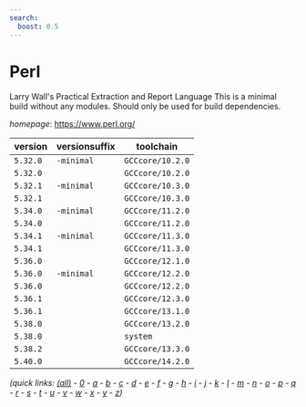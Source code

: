 ```yaml
---
search:
  boost: 0.5
---
```

# Perl

Larry Wall's Practical Extraction and Report Language  This is a minimal build without any modules. Should only be used for build dependencies.

*homepage*: <https://www.perl.org/>

version | versionsuffix | toolchain
--------|---------------|----------
``5.32.0`` | ``-minimal`` | ``GCCcore/10.2.0``
``5.32.0`` |  | ``GCCcore/10.2.0``
``5.32.1`` | ``-minimal`` | ``GCCcore/10.3.0``
``5.32.1`` |  | ``GCCcore/10.3.0``
``5.34.0`` | ``-minimal`` | ``GCCcore/11.2.0``
``5.34.0`` |  | ``GCCcore/11.2.0``
``5.34.1`` | ``-minimal`` | ``GCCcore/11.3.0``
``5.34.1`` |  | ``GCCcore/11.3.0``
``5.36.0`` |  | ``GCCcore/12.1.0``
``5.36.0`` | ``-minimal`` | ``GCCcore/12.2.0``
``5.36.0`` |  | ``GCCcore/12.2.0``
``5.36.1`` |  | ``GCCcore/12.3.0``
``5.36.1`` |  | ``GCCcore/13.1.0``
``5.38.0`` |  | ``GCCcore/13.2.0``
``5.38.0`` |  | ``system``
``5.38.2`` |  | ``GCCcore/13.3.0``
``5.40.0`` |  | ``GCCcore/14.2.0``


*(quick links: [(all)](../index.md) - [0](../0/index.md) - [a](../a/index.md) - [b](../b/index.md) - [c](../c/index.md) - [d](../d/index.md) - [e](../e/index.md) - [f](../f/index.md) - [g](../g/index.md) - [h](../h/index.md) - [i](../i/index.md) - [j](../j/index.md) - [k](../k/index.md) - [l](../l/index.md) - [m](../m/index.md) - [n](../n/index.md) - [o](../o/index.md) - [p](../p/index.md) - [q](../q/index.md) - [r](../r/index.md) - [s](../s/index.md) - [t](../t/index.md) - [u](../u/index.md) - [v](../v/index.md) - [w](../w/index.md) - [x](../x/index.md) - [y](../y/index.md) - [z](../z/index.md))*

